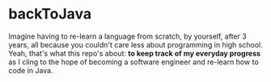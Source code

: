 <h1>backToJava </h1>

<p>Imagine having to re-learn a language from scratch, by yourself, after 3 years, all because you couldn't care less about programming in high school. Yeah, that's what this repo's about: <strong>to keep track of my everyday progress</strong> as I cling to the hope of becoming a software engineer and re-learn how to code in Java.</p>
